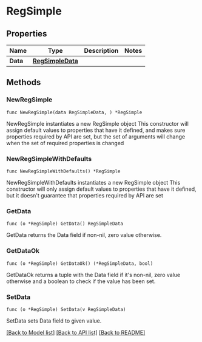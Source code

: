 # RegSimple

## Properties

Name | Type | Description | Notes
------------ | ------------- | ------------- | -------------
**Data** | [**RegSimpleData**](RegSimpleData.md) |  | 

## Methods

### NewRegSimple

`func NewRegSimple(data RegSimpleData, ) *RegSimple`

NewRegSimple instantiates a new RegSimple object
This constructor will assign default values to properties that have it defined,
and makes sure properties required by API are set, but the set of arguments
will change when the set of required properties is changed

### NewRegSimpleWithDefaults

`func NewRegSimpleWithDefaults() *RegSimple`

NewRegSimpleWithDefaults instantiates a new RegSimple object
This constructor will only assign default values to properties that have it defined,
but it doesn't guarantee that properties required by API are set

### GetData

`func (o *RegSimple) GetData() RegSimpleData`

GetData returns the Data field if non-nil, zero value otherwise.

### GetDataOk

`func (o *RegSimple) GetDataOk() (*RegSimpleData, bool)`

GetDataOk returns a tuple with the Data field if it's non-nil, zero value otherwise
and a boolean to check if the value has been set.

### SetData

`func (o *RegSimple) SetData(v RegSimpleData)`

SetData sets Data field to given value.



[[Back to Model list]](../README.md#documentation-for-models) [[Back to API list]](../README.md#documentation-for-api-endpoints) [[Back to README]](../README.md)


